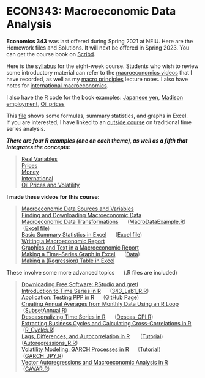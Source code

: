 # ECON343: Macroeconomic Data Analysis
**Economics 343** was last offered during Spring 2021 at NEIU. Here are the Homework files and Solutions. It will next be offered in Spring 2023.
You can get the course book on [Scribd](https://www.scribd.com/document/459205554/Macroeconomic-Data-Analysis-Revised-2020).

Here is the [syllabus](https://github.com/hegerty/ECON343/blob/main/ECON343_Syl_S21.pdf) for the eight-week course.
Students who wish to review some introductory material can refer to the [macroeconomics videos](https://sites.google.com/site/swhegerty/macroeconomics/macroeconomics-videos) that I have recorded, as well as my [macro principles](https://github.com/hegerty/ECON343/blob/main/Principles_of_Macro_Notes_Hegerty_2020.pdf) lecture notes. I also have notes for [international macroeconomics](https://github.com/hegerty/ECON343/blob/main/International_Macro_Notes_Hegerty_2020.pdf).

I also have the R code for the book examples: [Japanese yen](https://github.com/hegerty/ECON343/blob/main/JPY.R?
), [Madison employment](https://github.com/hegerty/ECON343/blob/main/MAD_EMP.R), [Oil prices](https://github.com/hegerty/ECON343/blob/main/WTI.R)

This [file](https://github.com/hegerty/ECON343/blob/main/MacroDataAnalysis_ExcelExample.xlsx) shows some formulas, summary statistics, and graphs in Excel.  
If you are interested, I have linked to an [outside course](https://online.stat.psu.edu/stat510/) on traditional time series analysis.

***There are four R examples (one on each theme), as well as a fifth that integrates the concepts:***      
> [Real Variables](https://github.com/hegerty/ECON343/blob/main/Real_Variable_Notes.md)    
> [Prices](https://github.com/hegerty/ECON343/blob/main/Prices_Notes.md)   
> [Money](https://github.com/hegerty/ECON343/blob/main/Money_Notes.md)  
> [International](https://github.com/hegerty/ECON343/blob/main/Intl_Notes.md)  
> [Oil Prices and Volatility](https://github.com/hegerty/ECON343/blob/main/WTI_Example.md)
              

**I made these videos for this course:**                   
> [Macroeconomic Data Sources and Variables](https://www.youtube.com/watch?v=at5IJnDqki4)    
> [Finding and Downloading Macroeconomic Data](https://youtu.be/xju3qb_yRBo)   
> [Macroeconomic Data Transformations](https://youtu.be/wNInxTwUzaY)&nbsp;&nbsp; &nbsp; &nbsp;([MacroDataExample.R](https://github.com/hegerty/ECON343/blob/main/MacroDataExample.R))&nbsp;&nbsp; &nbsp; &nbsp;([Excel file](https://docs.google.com/viewer?a=v&pid=sites&srcid=ZGVmYXVsdGRvbWFpbnxzd2hlZ2VydHl8Z3g6MmEwODZmZTZmZTVlMWNmNg))  
> [Basic Summary Statistics in Excel](https://youtu.be/X0AG-Pj9oRA)&nbsp;&nbsp; &nbsp; &nbsp;([Excel file](https://github.com/hegerty/ECON343/blob/main/ECON343_SummStats_Excel.xlsx?attredirects=0))  
> [Writing a Macroeconomic Report](https://youtu.be/V2MMgGsPyuQ)              
> [Graphics and Text in a Macroeconomic Report](https://youtu.be/DyQNlHSSVkQ)       
> [Making a Time–Series Graph in Excel](https://youtu.be/HCLNEfy-jKk)&nbsp;&nbsp; &nbsp; &nbsp;([Data](https://github.com/hegerty/ECON343/blob/main/ECON343_Lab1_Data.csv))   
> [Making a (Regression) Table in Excel](https://youtu.be/1_X5DsZiBAI)                                                                      

These involve some more advanced topics&nbsp;&nbsp; &nbsp; &nbsp;(.R files are included)  
> [Downloading Free Software: RStudio and gretl](https://www.youtube.com/watch?v=3jzJ1RzazxM)  
> [Introduction to Time Series in R](https://www.youtube.com/watch?v=s3G1lDaNjzg&t=9s)&nbsp;&nbsp; &nbsp; &nbsp;([343_Lab1_R.R](https://github.com/hegerty/ECON343/blob/main/343_Lab1_R.R))   
> [Application: Testing PPP in R](https://youtu.be/vbzOBzOZevg)&nbsp;&nbsp; &nbsp; &nbsp;([GitHub Page](https://github.com/hegerty/PPP_Example))  
> [Creating Annual Averages from Monthly Data Using an R Loop](https://youtu.be/3FrJOpUtJjs)&nbsp;&nbsp; &nbsp; &nbsp;([SubsetAnnual.R](https://github.com/hegerty/ECON343/blob/main/SubsetAnnual.R))  
> [Deseasonalizing Time Series in R](https://www.youtube.com/watch?v=BOeIYOV8uIs&t=2s)&nbsp;&nbsp; &nbsp; &nbsp;([Deseas_CPI.R](https://github.com/hegerty/ECON343/blob/main/Deseas_CPI.R))   
> [Extracting Business Cycles and Calculating Cross-Correlations in R](https://youtu.be/bxNgHGeTOCM)&nbsp;&nbsp; &nbsp; &nbsp;([R_Cycles.R](https://github.com/hegerty/ECON343/blob/main/R_Cycles.R?0))   
> [Lags, Differences, and Autocorrelation in R](https://youtu.be/Et0WrJNhBRY)&nbsp;&nbsp; &nbsp; &nbsp; ([Tutorial](https://github.com/hegerty/ECON343/blob/main/Autoregressions_R.md))&nbsp;&nbsp; &nbsp; &nbsp;
([Autoregressions_R.R](https://github.com/hegerty/ECON343/blob/main/Autoregressions_R.R?=0))   
> [Volatility Modeling: GARCH Processes in R](https://youtu.be/lKBgQ4MxM3Y)&nbsp;&nbsp; &nbsp; &nbsp;([Tutorial](https://github.com/hegerty/ECON343/blob/main/GARCH_JPY.md))&nbsp; &nbsp; &nbsp; &nbsp;([GARCH_JPY.R](https://github.com/hegerty/ECON343/blob/main/GARCH_JPY.R))  
> [Vector Autoregressions and Macroeconomic Analysis in R](https://youtu.be/mJFZySoNfM0)&nbsp;&nbsp; &nbsp; &nbsp;([CAVAR.R](https://github.com/hegerty/ECON343/blob/main/CAVAR.R))  

